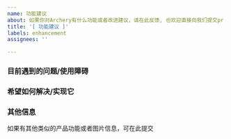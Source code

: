 ```yaml
---
name: 功能建议
about: 如果你对Archery有什么功能或者改进建议，请在此反馈, 也欢迎直接向我们提交pr
title: '[ 功能建议 ]'
labels: enhancement
assignees: ''

---
```


### 目前遇到的问题/使用障碍

### 希望如何解决/实现它

### 其他信息
如果有其他类似的产品功能或者图片信息，可在此提交
